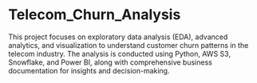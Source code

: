 # Telecom_Churn_Analysis
 This project focuses on exploratory data analysis (EDA), advanced analytics, and visualization to understand customer churn patterns in the telecom industry. The analysis is conducted using Python, AWS S3, Snowflake, and Power BI, along with comprehensive business documentation for insights and decision-making.

